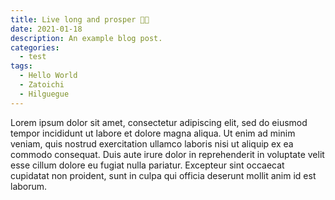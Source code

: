 ```yaml
---
title: Live long and prosper 🖖🏻
date: 2021-01-18
description: An example blog post.
categories:
  - test
tags:
  - Hello World
  - Zatoichi
  - Hilguegue
---
```


Lorem ipsum dolor sit amet, consectetur adipiscing elit, sed do eiusmod tempor incididunt ut labore et dolore magna aliqua. Ut enim ad minim veniam, quis nostrud exercitation ullamco laboris nisi ut aliquip ex ea commodo consequat. Duis aute irure dolor in reprehenderit in voluptate velit esse cillum dolore eu fugiat nulla pariatur. Excepteur sint occaecat cupidatat non proident, sunt in culpa qui officia deserunt mollit anim id est laborum.
